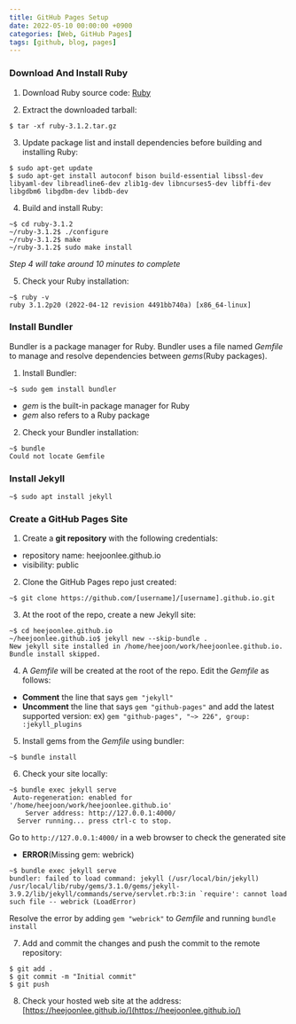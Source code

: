 ```yaml
---
title: GitHub Pages Setup
date: 2022-05-10 00:00:00 +0900
categories: [Web, GitHub Pages]
tags: [github, blog, pages]
---
```

### Download And Install Ruby

1. Download Ruby source code: [Ruby](https://www.ruby-lang.org/en/downloads/)

2. Extract the downloaded tarball:
```
$ tar -xf ruby-3.1.2.tar.gz
```
3. Update package list and install dependencies before building and installing Ruby:
```
$ sudo apt-get update
$ sudo apt-get install autoconf bison build-essential libssl-dev libyaml-dev libreadline6-dev zlib1g-dev libncurses5-dev libffi-dev libgdbm6 libgdbm-dev libdb-dev
```

4. Build and install Ruby:
```
~$ cd ruby-3.1.2
~/ruby-3.1.2$ ./configure
~/ruby-3.1.2$ make
~/ruby-3.1.2$ sudo make install
```
*Step 4 will take around 10 minutes to complete*

5. Check your Ruby installation:
```
~$ ruby -v
ruby 3.1.2p20 (2022-04-12 revision 4491bb740a) [x86_64-linux]
```

### Install Bundler
Bundler is a package manager for Ruby. Bundler uses a file named *Gemfile* to manage and resolve dependencies between *gems*(Ruby packages).

1. Install Bundler:
```
~$ sudo gem install bundler
```
* *gem* is the built-in package manager for Ruby
* *gem* also refers to a Ruby package

2. Check your Bundler installation:
```
~$ bundle
Could not locate Gemfile
```


### Install Jekyll
```
~$ sudo apt install jekyll
```


### Create a GitHub Pages Site
1. Create a **git repository** with the following credentials:
* repository name: heejoonlee.github.io
* visibility: public

2. Clone the GitHub Pages repo just created:
```shell
~$ git clone https://github.com/[username]/[username].github.io.git
```

3. At the root of the repo, create a new Jekyll site:
```
~$ cd heejoonlee.github.io
~/heejoonlee.github.io$ jekyll new --skip-bundle .
New jekyll site installed in /home/heejoon/work/heejoonlee.github.io. 
Bundle install skipped. 
```

4. A *Gemfile* will be created at the root of the repo. Edit the *Gemfile* as follows:
* **Comment** the line that says `gem "jekyll"`
* **Uncomment** the line that says `gem "github-pages"` and add the latest supported version:
ex) `gem "github-pages", "~> 226", group: :jekyll_plugins`

5. Install gems from the *Gemfile* using bundler:
```
~$ bundle install
```

6. Check your site locally:
```
~$ bundle exec jekyll serve
 Auto-regeneration: enabled for '/home/heejoon/work/heejoonlee.github.io'
    Server address: http://127.0.0.1:4000/
  Server running... press ctrl-c to stop.
```
Go to `http://127.0.0.1:4000/` in a web browser to check the generated site
* **ERROR**(Missing gem: webrick)
```
~$ bundle exec jekyll serve
bundler: failed to load command: jekyll (/usr/local/bin/jekyll)
/usr/local/lib/ruby/gems/3.1.0/gems/jekyll-3.9.2/lib/jekyll/commands/serve/servlet.rb:3:in `require': cannot load such file -- webrick (LoadError)
```
Resolve the error by adding `gem "webrick"` to *Gemfile* and running `bundle install`

7. Add and commit the changes and push the commit to the remote repository:
```
$ git add .
$ git commit -m "Initial commit"
$ git push
```

8. Check your hosted web site at the address: [https://heejoonlee.github.io/](https://heejoonlee.github.io/)

